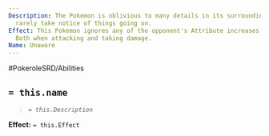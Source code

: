 ```yaml
---
Description: The Pokemon is oblivious to many details in its surroundings, it will
  rarely take notice of things going on.
Effect: This Pokemon ignores any of the opponent's Attribute increases or decreases.
  Both when attacking and taking damage.
Name: Unaware
---
```


#PokeroleSRD/Abilities

## `= this.name`

> *`= this.Description`*

**Effect:** `= this.Effect`
